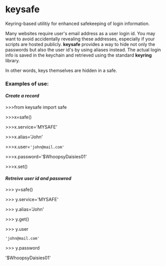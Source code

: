 # keysafe
 Keyring-based utilitiy for enhanced safekeeping of login information. 

Many websites require user's email address as a user login id. You may want to avoid accidentally revealing these addresses, especially if your scripts are hosted publicly. **keysafe** provides a way to hide not only the passwords but also the user id's by using aliases instead. The actual login info is saved in the keychain and retrieved using the standard **keyring** library.

In other words, keys themselves are hidden in a safe.  

### Examples of use: ###

#### *Create a record* ####

\>>>from keysafe import safe

\>>>x=safe()

\>>>x.service='MYSAFE'

\>>>x.alias='John'

\>>>x.user=`'john@mail.com'`

\>>>x.password='$WhoopsyDaisies01'

\>>>x.set()


#### *Retreive user id and passwrod* ####

\>>> y=safe()

\>>> y.service='MYSAFE'

\>>> y.alias='John'

\>>> y.get()

\>>> y.user

`'john@mail.com'`

\>>> y.password

'$WhoopsyDaisies01' 




